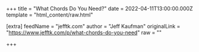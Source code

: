 
+++
title = "What Chords Do You Need?"
date = 2022-04-11T13:00:00.000Z
template = "html_content/raw.html"

[extra]
feedName = "jefftk.com"
author = "Jeff Kaufman"
originalLink = "https://www.jefftk.com/p/what-chords-do-you-need"
raw = ""

+++

